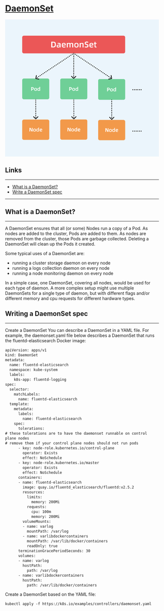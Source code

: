 # [DaemonSet](https://kubernetes.io/docs/concepts/workloads/controllers/daemonset/)

<p align="center">
    <img src="./MKC-images/daemonset-diagram.jpeg">
</p>

## Links
---
- [What is a DaemonSet?](#what-is-a-daemonset)
- [Write a DaemonSet spec](#writing-a-daemonset-spec)
---

## What is a DaemonSet?
---
A DaemonSet ensures that all (or some) Nodes run a copy of a Pod. As nodes are added to the cluster, Pods are added to them. As nodes are removed from the cluster, those Pods are garbage collected. Deleting a DaemonSet will clean up the Pods it created.

Some typical uses of a DaemonSet are:

- running a cluster storage daemon on every node
- running a logs collection daemon on every node
- running a node monitoring daemon on every node

In a simple case, one DaemonSet, covering all nodes, would be used for each type of daemon. A more complex setup might use multiple DaemonSets for a single type of daemon, but with different flags and/or different memory and cpu requests for different hardware types.

## Writing a DaemonSet spec
---
Create a DaemonSet
You can describe a DaemonSet in a YAML file. For example, the daemonset.yaml file below describes a DaemonSet that runs the fluentd-elasticsearch Docker image:

```
apiVersion: apps/v1
kind: DaemonSet
metadata:
  name: fluentd-elasticsearch
  namespace: kube-system
  labels:
    k8s-app: fluentd-logging
spec:
  selector:
    matchLabels:
      name: fluentd-elasticsearch
  template:
    metadata:
      labels:
        name: fluentd-elasticsearch
    spec:
      tolerations:
# these tolerations are to have the daemonset runnable on control plane nodes
# remove them if your control plane nodes should not run pods
      - key: node-role.kubernetes.io/control-plane
        operator: Exists
        effect: NoSchedule
      - key: node-role.kubernetes.io/master
        operator: Exists
        effect: NoSchedule
      containers:
      - name: fluentd-elasticsearch
        image: quay.io/fluentd_elasticsearch/fluentd:v2.5.2
        resources:
          limits:
            memory: 200Mi
          requests:
            cpu: 100m
            memory: 200Mi
        volumeMounts:
        - name: varlog
          mountPath: /var/log
        - name: varlibdockercontainers
          mountPath: /var/lib/docker/containers
          readOnly: true
      terminationGracePeriodSeconds: 30
      volumes:
      - name: varlog
        hostPath:
          path: /var/log
      - name: varlibdockercontainers
        hostPath:
          path: /var/lib/docker/containers
```
Create a DaemonSet based on the YAML file:

```
kubectl apply -f https://k8s.io/examples/controllers/daemonset.yaml
```
